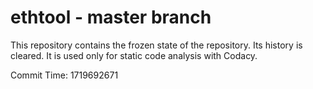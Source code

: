 # ethtool - master branch

This repository contains the frozen state of the repository.
Its history is cleared. It is used only for static code
analysis with Codacy.

Commit Time: 1719692671